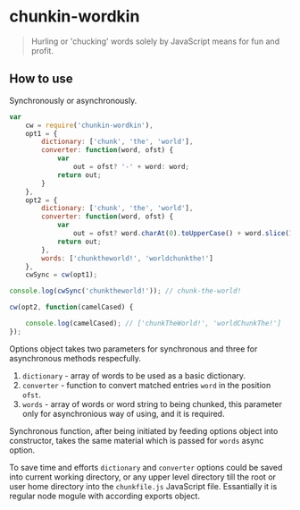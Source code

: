 # chunkin-wordkin

>Hurling or 'chucking' words solely by JavaScript means for fun and profit.

## How to use

Synchronously or asynchronously.

```javascript
var
    cw = require('chunkin-wordkin'),
    opt1 = {
        dictionary: ['chunk', 'the', 'world'],
        converter: function(word, ofst) {
            var
                out = ofst? '-' + word: word;
            return out;
        }
    },
    opt2 = {
        dictionary: ['chunk', 'the', 'world'],
        converter: function(word, ofst) {
            var
                out = ofst? word.charAt(0).toUpperCase() + word.slice(1): word;
            return out;
        },
        words: ['chunktheworld!', 'worldchunkthe!']
    },
    cwSync = cw(opt1);

console.log(cwSync('chunktheworld!')); // chunk-the-world!

cw(opt2, function(camelCased) {

    console.log(camelCased); // ['chunkTheWorld!', 'worldChunkThe!']
});
```

Options object takes two parameters for synchronous and three for asynchronous methods respecfully.

1. `dictionary` - array of words to be used as a basic dictionary.
2. `converter` - function to convert matched entries `word` in the position `ofst`.
3. `words` - array of words or word string to being chunked, this parameter only for asynchronious way of using, and it is required.

Synchronous function, after being initiated by feeding options object into constructor, takes the same material which is passed for `words` async option.

To save time and efforts `dictionary` and `converter` options could be saved into current working directory, or any upper level directory till the root or user home directory into the `chunkfile.js` JavaScript file. Essantially it is regular node mogule with according exports object.
